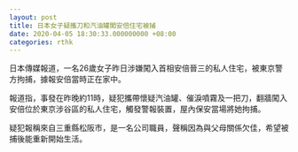 ```yaml
---
layout: post
title: 日本女子疑攜刀和汽油罐闖安倍住宅被捕
date: 2020-04-05 18:30:33.000000000 +08:00
categories: rthk
---
```


日本傳媒報道，一名26歲女子昨日涉嫌闖入首相安倍晉三的私人住宅，被東京警方拘捕，據報安倍當​​時正在家中。

報道指，事發在昨晚約11時，疑犯攜帶懷疑汽油罐、催淚噴霧及一把刀，翻牆闖入安倍位於東京涉谷區的私人住宅，觸發警報裝置，屋內保安當場將她拘捕。

疑犯報稱來自三重縣松阪市，是一名公司職員，聲稱因為與父母關係欠佳，希望被捕後能重新開始生活。
